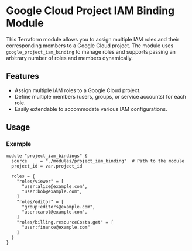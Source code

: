 # Google Cloud Project IAM Binding Module

This Terraform module allows you to assign multiple IAM roles and their corresponding members to a Google Cloud project. The module uses `google_project_iam_binding` to manage roles and supports passing an arbitrary number of roles and members dynamically.

## Features

- Assign multiple IAM roles to a Google Cloud project.
- Define multiple members (users, groups, or service accounts) for each role.
- Easily extendable to accommodate various IAM configurations.

## Usage

### Example

```hcl
module "project_iam_bindings" {
  source     = "./modules/project_iam_binding"  # Path to the module
  project_id = var.project_id

  roles = {
    "roles/viewer" = [
      "user:alice@example.com",
      "user:bob@example.com",
    ]
    "roles/editor" = [
      "group:editors@example.com",
      "user:carol@example.com",
    ]
    "roles/billing.resourceCosts.get" = [
      "user:finance@example.com"
    ]
  }
}
